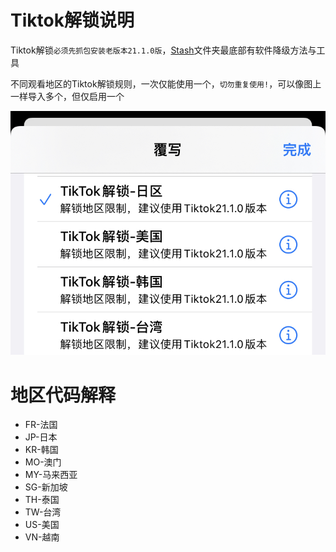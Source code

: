 Tiktok解锁说明
===
Tiktok解锁`必须先抓包安装老版本21.1.0版`，[Stash](https://github.com/Infatuation-Fei/rule/edit/main/Stash)文件夹最底部有软件降级方法与工具

不同观看地区的Tiktok解锁规则，一次仅能使用一个，`切勿重复使用!`，可以像图上一样导入多个，但仅启用一个

![](https://raw.githubusercontent.com/Infatuation-Fei/explain/main/Picture/Tiktok%E8%AF%B4%E6%98%8E.png)

地区代码解释
===
- FR-法国 
- JP-日本 
- KR-韩国 
- MO-澳门 
- MY-马来西亚 
- SG-新加坡 
- TH-泰国 
- TW-台湾 
- US-美国 
- VN-越南
